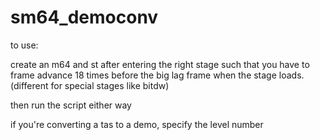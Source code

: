 # sm64_democonv

to use:

create an m64 and st after entering the right stage such that you have to frame advance 18 times before the big lag frame when the stage loads. (different for special stages like bitdw)

then run the script either way

if you're converting a tas to a demo, specify the level number
